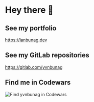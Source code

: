 # Hey there 👋

## See my portfolio
https://ianbunag.dev

## See my GitLab repositories
https://gitlab.com/yvnbunag

## Find me in Codewars
![Find yvnbunag in Codewars](https://www.codewars.com/users/yvnbunag/badges/small)

<!--
**yvnbunag/yvnbunag** is a ✨ _special_ ✨ repository because its `README.md` (this file) appears on your GitHub profile.

Here are some ideas to get you started:

- 🔭 I’m currently working on ...
- 🌱 I’m currently learning ...
- 👯 I’m looking to collaborate on ...
- 🤔 I’m looking for help with ...
- 💬 Ask me about ...
- 📫 How to reach me: ...
- 😄 Pronouns: ...
- ⚡ Fun fact: ...
-->
